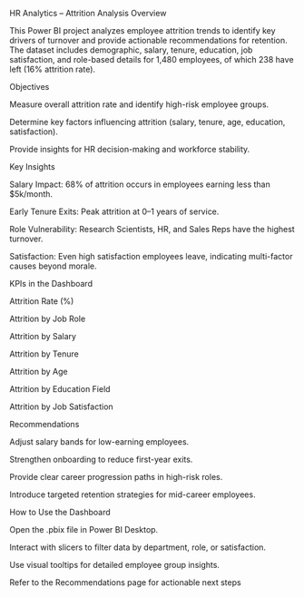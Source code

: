 HR Analytics – Attrition Analysis
Overview

This Power BI project analyzes employee attrition trends to identify key drivers of turnover and provide actionable recommendations for retention. The dataset includes demographic, salary, tenure, education, job satisfaction, and role-based details for 1,480 employees, of which 238 have left (16% attrition rate).

Objectives

Measure overall attrition rate and identify high-risk employee groups.

Determine key factors influencing attrition (salary, tenure, age, education, satisfaction).

Provide insights for HR decision-making and workforce stability.

Key Insights

Salary Impact: 68% of attrition occurs in employees earning less than $5k/month.

Early Tenure Exits: Peak attrition at 0–1 years of service.

Role Vulnerability: Research Scientists, HR, and Sales Reps have the highest turnover.

Satisfaction: Even high satisfaction employees leave, indicating multi-factor causes beyond morale.

KPIs in the Dashboard

Attrition Rate (%)

Attrition by Job Role

Attrition by Salary

Attrition by Tenure

Attrition by Age

Attrition by Education Field

Attrition by Job Satisfaction

Recommendations

Adjust salary bands for low-earning employees.

Strengthen onboarding to reduce first-year exits.

Provide clear career progression paths in high-risk roles.

Introduce targeted retention strategies for mid-career employees.

How to Use the Dashboard

Open the .pbix file in Power BI Desktop.

Interact with slicers to filter data by department, role, or satisfaction.

Use visual tooltips for detailed employee group insights.

Refer to the Recommendations page for actionable next steps
